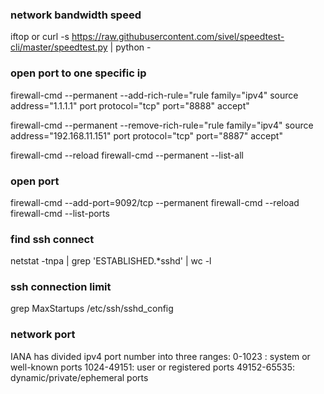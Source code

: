 ### network bandwidth speed
iftop 
or
curl -s https://raw.githubusercontent.com/sivel/speedtest-cli/master/speedtest.py | python -

### open port to one specific ip
firewall-cmd --permanent --add-rich-rule="rule family="ipv4" source address="1.1.1.1" port protocol="tcp" port="8888" accept"

firewall-cmd --permanent --remove-rich-rule="rule family="ipv4" source address="192.168.11.151" port protocol="tcp" port="8887" accept"

firewall-cmd --reload
firewall-cmd --permanent --list-all

### open port
firewall-cmd --add-port=9092/tcp --permanent
firewall-cmd --reload
firewall-cmd --list-ports

### find ssh connect
netstat -tnpa | grep 'ESTABLISHED.*sshd' | wc -l

### ssh connection limit
grep MaxStartups /etc/ssh/sshd_config

### network port 
IANA has divided ipv4 port number into three ranges:
0-1023 : system or well-known ports
1024-49151: user or registered ports
49152-65535: dynamic/private/ephemeral ports
